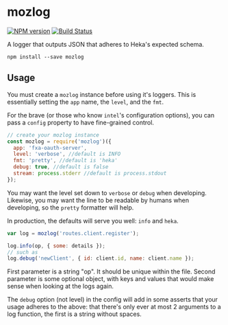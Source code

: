 # mozlog

[![NPM version](https://badge.fury.io/js/mozlog.svg)](http://badge.fury.io/js/mozlog)
[![Build Status](https://travis-ci.org/mozilla/mozlog.svg?branch=master)](https://travis-ci.org/mozilla/mozlog)

A logger that outputs JSON that adheres to Heka's expected schema.

```
npm install --save mozlog
```

## Usage

You must create a  `mozlog` instance before using it's loggers. This is
essentially setting the `app` name, the `level`, and the `fmt`.

For the brave (or those who know `intel`'s configuration options), you
can pass a `config` property to have fine-grained control.

```js
// create your mozlog instance
const mozlog = require('mozlog')({
  app: 'fxa-oauth-server',
  level: 'verbose', //default is INFO
  fmt: 'pretty', //default is 'heka'
  debug: true, //default is false
  stream: process.stderr //default is process.stdout
});
```

You may want the level set down to `verbose` or `debug` when developing.
Likewise, you may want the line to be readable by humans when
developing, so the `pretty` formatter will help.

In production, the defaults will serve you well: `info` and `heka`.

```js
var log = mozlog('routes.client.register');

log.info(op, { some: details });
// such as
log.debug('newClient', { id: client.id, name: client.name });
```

First parameter is a string "op". It should be unique within the file.
Second parameter is some optional object, with keys and values that
would make sense when looking at the logs again.

The `debug` option (not level) in the config will add in some asserts
that your usage adheres to the above: that there's only ever at most 2
arguments to a log function, the first is a string without spaces.

